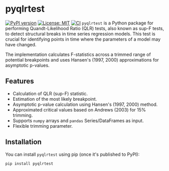 # pyqlrtest

[![PyPI version](https://badge.fury.io/py/pyqlrtest.svg)](https://badge.fury.io/py/pyqlrtest) [![License: MIT](https://img.shields.io/badge/License-MIT-yellow.svg)](https://opensource.org/licenses/MIT)
[![CI](https://github.com/JacobSKN/pyqlrtest/actions/workflows/python-package.yml/badge.svg)](https://github.com/JacobSKN/pyqlrtest/actions/workflows/python-package.yml) `pyqlrtest` is a Python package for performing Quandt-Likelihood Ratio (QLR) tests, also known as sup-F tests, to detect structural breaks in time series regression models. This test is crucial for identifying points in time where the parameters of a model may have changed.

The implementation calculates F-statistics across a trimmed range of potential breakpoints and uses Hansen's (1997, 2000) approximations for asymptotic p-values.

## Features

- Calculation of QLR (sup-F) statistic.
- Estimation of the most likely breakpoint.
- Asymptotic p-value calculation using Hansen's (1997, 2000) method.
- Approximated critical values based on Andrews (2003) for 15% trimming.
- Supports `numpy` arrays and `pandas` Series/DataFrames as input.
- Flexible trimming parameter.

## Installation

You can install `pyqlrtest` using pip (once it's published to PyPI):

```bash
pip install pyqlrtest